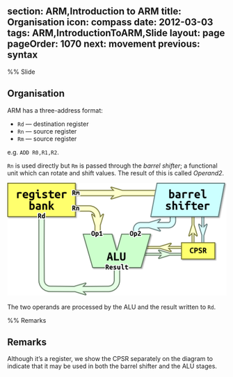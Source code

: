 section: ARM,Introduction to ARM
title: Organisation
icon: compass
date: 2012-03-03
tags: ARM,IntroductionToARM,Slide
layout: page
pageOrder: 1070
next: movement
previous: syntax
----

%% Slide
  
## Organisation

ARM has a three-address format:

* `Rd` — destination register
* `Rn` — source register
* `Rm` — source register

e.g. `ADD R0,R1,R2`.

`Rn` is used directly but `Rm` is passed through the *barrel shifter*; a functional unit which can rotate and shift values. The result of this is called *Operand2*.

<img alt="Organisation diagram." src="img/dia/org.png" srcset="img/dia/org@2x.png 2x, img/dia/org@3x.png 3x">

The two operands are processed by the ALU and the result written to `Rd`.
  
%% Remarks
  
## Remarks

Although it’s a register, we show the CPSR separately on the diagram to indicate that it may be used in both the barrel shifter and the ALU stages.
